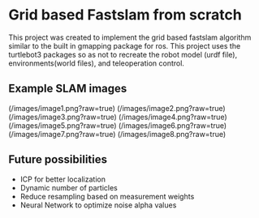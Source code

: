 # Grid based Fastslam from scratch
This project was created to implement the grid based fastslam algorithm similar to the built in gmapping package for ros. This project uses the turtlebot3 packages so as not to recreate the robot model (urdf file), environments(world files), and teleoperation control.


## Example SLAM images
(/images/image1.png?raw=true)
(/images/image2.png?raw=true)
(/images/image3.png?raw=true)
(/images/image4.png?raw=true)
(/images/image5.png?raw=true)
(/images/image6.png?raw=true)
(/images/image7.png?raw=true)
(/images/image8.png?raw=true)

## Future possibilities
- ICP for better localization
- Dynamic number of particles
- Reduce resampling based on measurement weights
- Neural Network to optimize noise alpha values
